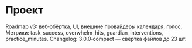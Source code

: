 # Проект

Roadmap v3: веб‑обёртка, UI, внешние провайдеры календаря, голос.
Метрики: task_success, overwhelm_hits, guardian_interventions, practice_minutes.
Changelog: 3.0.0‑compact — свёртка файлов до 23 шт.
